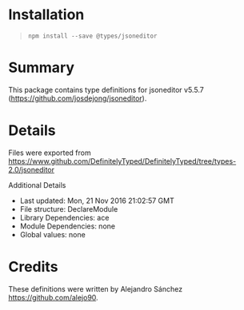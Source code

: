 # Installation
> `npm install --save @types/jsoneditor`

# Summary
This package contains type definitions for jsoneditor v5.5.7 (https://github.com/josdejong/jsoneditor).

# Details
Files were exported from https://www.github.com/DefinitelyTyped/DefinitelyTyped/tree/types-2.0/jsoneditor

Additional Details
 * Last updated: Mon, 21 Nov 2016 21:02:57 GMT
 * File structure: DeclareModule
 * Library Dependencies: ace
 * Module Dependencies: none
 * Global values: none

# Credits
These definitions were written by Alejandro Sánchez <https://github.com/alejo90>.
